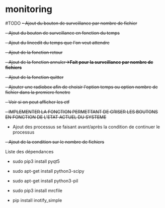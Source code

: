 # monitoring

#TODO
<s>- Ajout du bouton de surveillance par nombre de fichier</s>

<s>- Ajout du bouton de surveillance en fonction du temps</s>

<s>- Ajout du lineedit du temps que l'on veut attendre</s>

<s>- Ajout de la fonction retour</s>

<s>- Ajout de la fonction annuler<b>->Fait pour la surveillance par nombre de fichiers</b></s>

<s>- Ajout de la fonction quitter</s>

<s>- Ajouter une radiobox afin de choisir l'option temps ou option nombre de fichier dans la premiere fenetre</s>

<s>- Voir si on peut afficher les ctf</s>

<s>- IMPLEMENTER LA FONCTION PERMETTANT DE GRISER LES BOUTONS EN FONCTION DE L'ETAT ACTUEL DU SYSTEME</s>

- Ajout des processus se faisant avant/après la condition de continuer le processus

<s>- Ajout de la condition sur le nombre de fichiers</s>

Liste des dépendances

- sudo pip3 install pyqt5

- sudo apt-get install python3-scipy

- sudo apt-get install python3-pil

- sudo pip3 install mrcfile

- pip install inotify_simple
